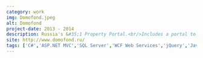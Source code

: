 ```yaml
---
category: work
img: Domofond.jpeg
alt: Domofond
project-date: 2013 - 2014
description: Russia's &#35;1 Property Portal.<br/>Includes a portal to display listings for end users, and a backend admin system for agents to manage listings.
site: http://www.domofond.ru/
tags: ['C#','ASP.NET MVC','SQL Server','WCF Web Services','jQuery','JavaScript','Microsoft Azure']
---
```

